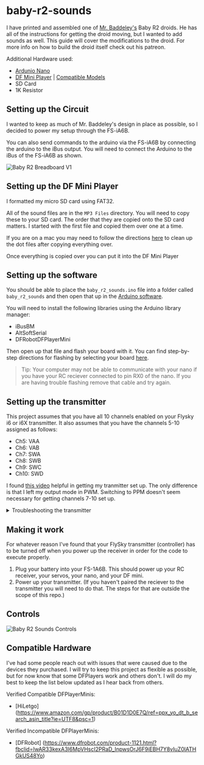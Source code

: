 # baby-r2-sounds

I have printed and assembled one of [Mr. Baddeley's](https://www.patreon.com/mrbaddeley) Baby R2 droids. He has all of the instructions for getting the droid moving, but I wanted to add sounds as well. This guide will cover the modifications to the droid. For more info on how to build the droid itself check out his patreon.

Additional Hardware used:

- [Ardunio Nano](https://store-usa.arduino.cc/products/arduino-nano?selectedStore=us)
- [DF Mini Player](https://www.amazon.com/gp/product/B01D1D0E7Q/ref=ppx_yo_dt_b_search_asin_title?ie=UTF8&psc=1) | [Compatible Models](#compatible-hardware)
- SD Card
- 1K Resistor

## Setting up the Circuit

I wanted to keep as much of Mr. Baddeley's design in place as possible, so I decided to power my setup through the FS-iA6B.

You can also send commands to the arduino via the FS-iA6B by connecting the arduino to the iBus output. You will need to connect the Arduino to the iBus of the FS-iA6B as shown.

![Baby R2 Breadboard V1](https://user-images.githubusercontent.com/39142975/149836900-255352c2-a780-4506-a653-6cfbed98c6dc.png)

## Setting up the DF Mini Player

I formatted my micro SD card using FAT32.

All of the sound files are in the `MP3 Files` directory. You will need to copy these to your SD card. The order that they are copied onto the SD card matters. I started with the first file and copied them over one at a time.

If you are on a mac you may need to follow the directions [here](https://wiki.dfrobot.com/DFPlayer_Mini_SKU_DFR0299#target_6) to clean up the dot files after copying everything over.

Once everything is copied over you can put it into the DF Mini Player

## Setting up the software

You should be able to place the `baby_r2_sounds.ino` file into a folder called `baby_r2_sounds` and then open that up in the [Arduino software](https://www.arduino.cc/en/software).

You will need to install the following libraries using the Arduino library manager:

- iBusBM
- AltSoftSerial
- DFRobotDFPlayerMini

Then open up that file and flash your board with it. You can find step-by-step directions for flashing by selecting your board [here](https://www.arduino.cc/en/Guide).

> Tip: Your computer may not be able to communicate with your nano if you have your RC reciever connected to pin RX0 of the nano. If you are having trouble flashing remove that cable and try again.

## Setting up the transmitter

This project assumes that you have all 10 channels enabled on your Flysky i6 or i6X transmitter. It also assumes that you have the channels 5-10 assigned as follows:

- Ch5: VAA
- Ch6: VAB
- Ch7: SWA
- Ch8: SWB
- Ch9: SWC
- Ch10: SWD

I found [this video](https://www.youtube.com/watch?v=ZwM_AoKfoj0) helpful in getting my tranmitter set up. The only difference is that I left my output mode in PWM. Switching to PPM doesn't seem necessary for getting channels 7-10 set up.

<details>
  <summary>Troubleshooting the transmitter</summary>

> If things aren't working one thing to check is if your receiver is sending the correct values to the nano. To do this you can edit the code to turn debugTransmitter on.
>
> > bool debugTransmitter = true; // Set serial monitor to 115200
> > After you do make this change:
>
> 1. Upload those changes to your nano
> 2. Open the serial monitor in the Arduino software
> 3. Set the serial monitor rate to 115200
> 4. Turn your RC transmitter on and change the volume and/or toggle the toggle switches
>
> If things are working you should see the updated values for each channel in the serial monitor.

</details>

## Making it work

For whatever reason I've found that your FlySky transmitter (controller) has to be turned off when you power up the receiver in order for the code to execute properly.

1. Plug your battery into your FS-1A6B. This should power up your RC receiver, your servos, your nano, and your DF mini.
2. Power up your transmitter. (If you haven't paired the reciever to the transmitter you will need to do that. The steps for that are outside the scope of this repo.)

## Controls

![Baby R2 Sounds Controls](https://user-images.githubusercontent.com/39142975/149840752-1e6b11ea-07b3-4312-a17c-db5ac8ca2787.png)

## Compatible Hardware

I've had some people reach out with issues that were caused due to the devices they purchased.
I will try to keep this project as flexible as possible, but for now know that some DFPlayers work
and others don't. I will do my best to keep the list below updated as I hear back from others.

Verified Compatible DFPlayerMinis:

- [HiLetgo] (https://www.amazon.com/gp/product/B01D1D0E7Q/ref=ppx_yo_dt_b_search_asin_title?ie=UTF8&psc=1)

Verified Incompatible DFPlayerMinis:

- [DFRobot] (https://www.dfrobot.com/product-1121.html?fbclid=IwAR33kexA3I6MpVHscI2PRaD_InpwsOrJ6F9iEBH7Y8vIuZ0lATHGkUS48Yo)
